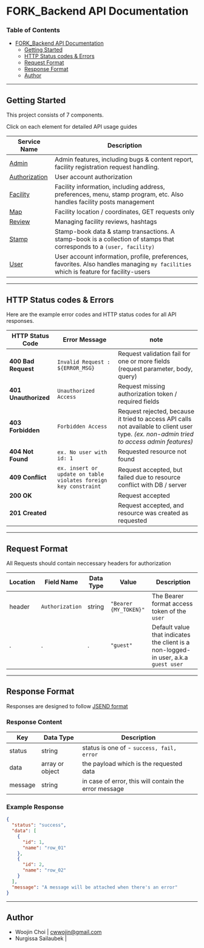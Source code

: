 # FORK_Backend API Documentation
### Table of Contents

- [FORK\_Backend API Documentation](#fork_backend-api-documentation)
  - [Getting Started](#getting-started)
  - [HTTP Status codes \& Errors](#http-status-codes--errors)
  - [Request Format](#request-format)
  - [Response Format](#response-format)
  - [Author](#author)

---

## Getting Started
This project consists of 7 components. 

Click on each element for detailed API usage guides

| Service Name | Description | 
| --- | --- |
| [Admin](pages/admin.md) | Admin features, including bugs & content report, facility registration request handling. |
| [Authorization](pages/auth.md) | User account authorization |
| [Facility](pages/facility.md) | Facility information, including address, preferences, menu, stamp program, etc. Also handles facility posts management|
| [Map](pages/map.md) | Facility location / coordinates, GET requests only |
| [Review](pages/review.md) | Managing facility reviews, hashtags |
| [Stamp](pages/stamp.md) | Stamp-book data & stamp transactions. A stamp-book is a collection of stamps that corresponds to a `(user, facility)` |
| [User](pages/user.md) | User account information, profile, preferences, favorites. Also handles managing `my facilities` which is feature for facility-users

---

## HTTP Status codes & Errors
Here are the example error codes and HTTP status codes for all API responses.

| HTTP Status Code | Error Message | note |
| --- | --- | --- |
| **400 Bad Request** | `Invalid Request : ${ERROR_MSG}` | Request validation fail for one or more fields (request parameter, body, query) |
| **401 Unauthorized** | `Unauthorized Access` | Request missing authorization token / required fields |
| **403 Forbidden** | `Forbidden Access` | Request rejected, because it tried to access API calls not available to client user type. *(ex. non-admin tried to access admin features)* |
| **404 Not Found** | `ex. No user with id: 1` | Requested resource not found |
| **409 Conflict** | `ex. insert or update on table violates foreign key constraint` | Request accepted, but failed due to resource conflict with DB / server
| **200 OK** | | Request accepted |
| **201 Created** | | Request accepted, and resource was created as requested |

---

## Request Format
All Requests should contain neccessary headers for authorization

| Location | Field Name | Data Type | Value | Description |
| --- | --- | --- | --- | --- |
| header | `Authorization` | string | `"Bearer {MY_TOKEN}"` | The Bearer format access token of the `user` |
| . | . | . | `"guest"` | Default value that indicates the client is a non-logged-in user, a.k.a `guest user` |

---

## Response Format
Responses are designed to follow [JSEND format](https://github.com/omniti-labs/jsend)

### Response Content

| Key | Data Type | Description |
| --- | --- | --- |
| status | string | status is one of - `success, fail, error` |
| data | array or object | the payload which is the requested data |
| message | string | in case of error, this will contain the error message |

### Example Response
```json
{
  "status": "success",
  "data": [
    {
      "id": 1,
      "name": "row_01"
    },
    {
      "id": 2,
      "name": "row_02"
    }
  ],
  "message": "A message will be attached when there's an error"
}
```




---

## Author
- Woojin Choi | cwwojin@gmail.com
- Nurgissa Sailaubek | 
